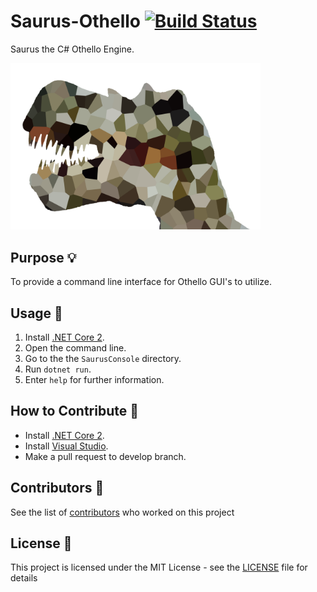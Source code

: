 # Saurus-Othello [![Build Status](https://travis-ci.org/plzb0ss/Saurus-Othello.svg?branch=master)](https://travis-ci.org/plzb0ss/Saurus-Othello)

Saurus the C# Othello Engine.

<img src="Saurus.png" width="400">

## Purpose :bulb:

To provide a command line interface for Othello GUI's to utilize.

## Usage :gem:

1) Install [.NET Core 2](https://www.microsoft.com/net/download/).
2) Open the command line.
3) Go to the the `SaurusConsole` directory.
4) Run `dotnet run`.
5) Enter `help` for further information.

## How to Contribute :wave:

* Install [.NET Core 2](https://www.microsoft.com/net/download/).
* Install [Visual Studio](https://www.visualstudio.com/downloads/).
* Make a pull request to develop branch.

## Contributors :construction_worker:

See the list of [contributors](https://github.com/plzb0ss/Saurus-Othello/graphs/contributors) who worked on this project

## License :book:

This project is licensed under the MIT License - see the [LICENSE](LICENSE) file for details
